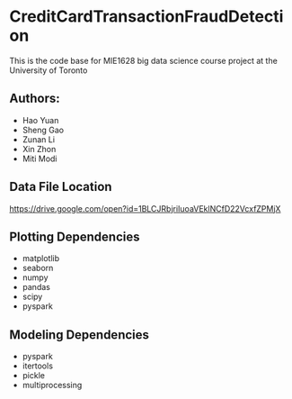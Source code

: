 # CreditCardTransactionFraudDetection
This is the code base for MIE1628 big data science course project at the University of Toronto

## Authors: 
* Hao Yuan
* Sheng Gao
* Zunan Li 
* Xin Zhon 
* Miti Modi

## Data File Location
https://drive.google.com/open?id=1BLCJRbjriIuoaVEklNCfD22VcxfZPMjX

## Plotting Dependencies
* matplotlib
* seaborn
* numpy
* pandas
* scipy
* pyspark

## Modeling Dependencies
* pyspark
* itertools
* pickle
* multiprocessing